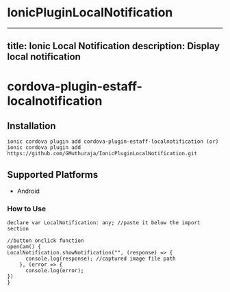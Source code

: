 # IonicPluginLocalNotification 

---
title: Ionic Local Notification 
description: Display local notification
---

# cordova-plugin-estaff-localnotification


## Installation
    ionic cordova plugin add cordova-plugin-estaff-localnotification (or)
    ionic cordova plugin add https://github.com/GMuthuraja/IonicPluginLocalNotification.git

## Supported Platforms
- Android

### How to Use
```
declare var LocalNotification: any; //paste it below the import section

//button onclick function 
openCam() { 
LocalNotification.showNotification("", (response) => {
      console.log(response); //captured image file path
    }, (error => {
      console.log(error);
})
}
```